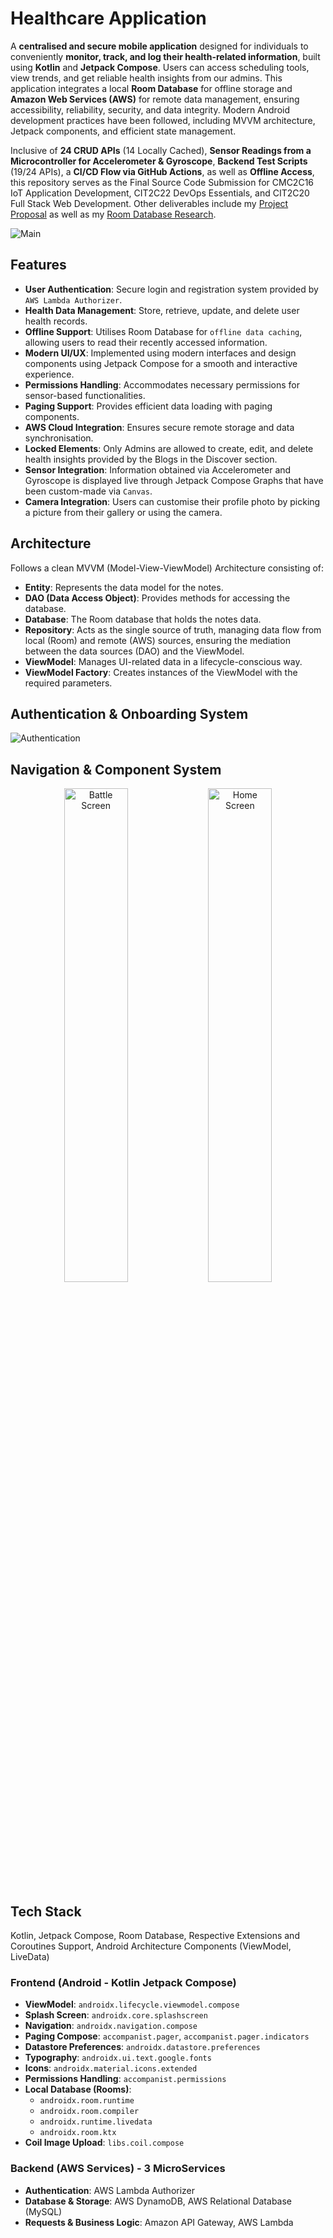 # Healthcare Application
A **centralised and secure mobile application** designed for individuals to conveniently **monitor, track, and log their health-related information**, built using **Kotlin** and **Jetpack Compose**. Users can access scheduling tools, view trends, and get reliable health insights from our admins. This application integrates a local **Room Database** for offline storage and **Amazon Web Services (AWS)** for remote data management, ensuring accessibility, reliability, security, and data integrity. Modern Android development practices have been followed, including MVVM architecture, Jetpack components, and efficient state management. 

Inclusive of **24 CRUD APIs** (14 Locally Cached), **Sensor Readings from a Microcontroller for Accelerometer & Gyroscope**, **Backend Test Scripts** (19/24 APIs), a **CI/CD Flow via GitHub Actions**, as well as **Offline Access**, this repository serves as the Final Source Code Submission for CMC2C16	IoT Application Development, CIT2C22	DevOps Essentials, and CIT2C20	Full Stack Web Development. Other deliverables include my [Project Proposal](https://github.com/sofiaamihan/full-healthcare-application/blob/main/data/proposal.pdf) as well as my [Room Database Research](https://github.com/sofiaamihan/full-healthcare-application/blob/main/data/self-directed-learning-rooms-research.pdf).

![Main](https://github.com/sofiaamihan/full-healthcare-application/blob/main/data/main.png)

## Features
- **User Authentication**: Secure login and registration system provided by `AWS Lambda Authorizer`.
- **Health Data Management**: Store, retrieve, update, and delete user health records.
- **Offline Support**: Utilises Room Database for `offline data caching`, allowing users to read their recently accessed information.
- **Modern UI/UX**: Implemented using modern interfaces and design components using Jetpack Compose for a smooth and interactive experience.
- **Permissions Handling**: Accommodates necessary permissions for sensor-based functionalities.
- **Paging Support**: Provides efficient data loading with paging components.
- **AWS Cloud Integration**: Ensures secure remote storage and data synchronisation.
- **Locked Elements**: Only Admins are allowed to create, edit, and delete health insights provided by the Blogs in the Discover section.
- **Sensor Integration**: Information obtained via Accelerometer and Gyroscope is displayed live through Jetpack Compose Graphs that have been custom-made via `Canvas`.
- **Camera Integration**: Users can customise their profile photo by picking a picture from their gallery or using the camera.

## Architecture
Follows a clean MVVM (Model-View-ViewModel) Architecture consisting of:
- **Entity**: Represents the data model for the notes.
- **DAO (Data Access Object)**: Provides methods for accessing the database.
- **Database**: The Room database that holds the notes data.
- **Repository**:  Acts as the single source of truth, managing data flow from local (Room) and remote (AWS) sources, ensuring the mediation between the data sources (DAO) and the ViewModel.
- **ViewModel**: Manages UI-related data in a lifecycle-conscious way.
- **ViewModel Factory**: Creates instances of the ViewModel with the required parameters.

## Authentication & Onboarding System
![Authentication](https://github.com/sofiaamihan/full-healthcare-application/blob/main/data/auth.png)

## Navigation & Component System
<p align="center"> <img src="https://github.com/sofiaamihan/full-healthcare-application/blob/main/data/nav.png" alt="Battle Screen" width="45%" /> <img src="https://github.com/sofiaamihan/full-healthcare-application/blob/main/data/components.png" alt="Home Screen" width="45%" /> </p>

## Tech Stack
Kotlin, Jetpack Compose, Room Database, Respective Extensions and Coroutines Support, Android Architecture Components (ViewModel, LiveData)

### Frontend (Android - Kotlin Jetpack Compose)
- **ViewModel**: ```androidx.lifecycle.viewmodel.compose```
- **Splash Screen**: ```androidx.core.splashscreen```
- **Navigation**: ```androidx.navigation.compose```
- **Paging Compose**: ```accompanist.pager```, ```accompanist.pager.indicators```
- **Datastore Preferences**: ```androidx.datastore.preferences```
- **Typography**: ```androidx.ui.text.google.fonts```
- **Icons**: ```androidx.material.icons.extended```
- **Permissions Handling**: ```accompanist.permissions```
- **Local Database (Rooms)**: 
  - ```androidx.room.runtime```
  - ```androidx.room.compiler```
  - ```androidx.runtime.livedata```
  - ```androidx.room.ktx```
- **Coil Image Upload**: ```libs.coil.compose```

### Backend (AWS Services) - 3 MicroServices
- **Authentication**: AWS Lambda Authorizer
- **Database & Storage**: AWS DynamoDB, AWS Relational Database (MySQL)
- **Requests & Business Logic**: Amazon API Gateway, AWS Lambda

